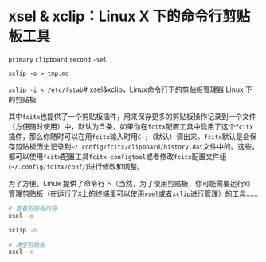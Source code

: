 <link href="../../css/style.css" rel="stylesheet" type="text/css" />

# xsel & xclip：Linux X 下的命令行剪贴板工具

 `primary` `clipboard` `second` `-sel`

`xclip -o > tmp.md`

`xclip -i < /etc/fstab`#  xsel&xclip，Linux命令行下的剪贴板管理器
Linux 下的剪贴板

其中`fcitx`也提供了一个剪贴板插件，用来保存更多的剪贴板操作记录到一个文件（方便随时使用）中，默认为５条，如果你在`fcitx`配置工具中启用了这个`fcitx`插件，那么你随时可以在用`fcitx`输入时用`C-;`（默认）调出来。`fcitx`默认是会保存剪贴板历史记录到`~/.config/fcitx/clipboard/history.dat`文件中的。这些，都可以使用`fcitx`配置工具`fcitx-configtool`或者修改`fcitx`配置文件组(`~/.config/fcitx/conf/`)进行修改和调整。

为了方便，Linux 提供了命令行下（当然，为了使用剪贴板，你可能需要运行`X`）管理剪贴板（在运行了`X`上的终端里可以使用`xsel`或者`xclip`进行管理）的工具……

```bash
# 查看剪贴板内容
xsel -o 

xclip -o

# 清空剪贴板
xsel -c

```

